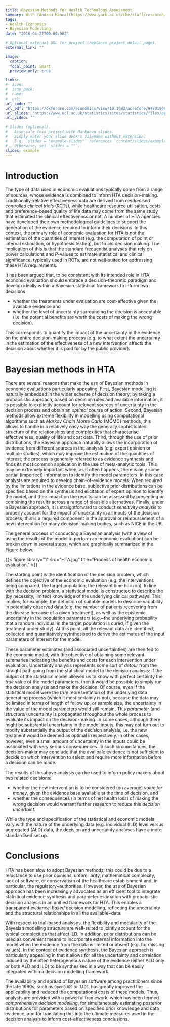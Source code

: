 ```yaml
---
title: Bayesian Methods for Health Technology Assessment
summary: With [Andrea Manca](https://www.york.ac.uk/che/staff/research/andrea-manca/) and [Gianluca Baio](https://www.ucl.ac.uk/statistics/people/gianlucabaio)
tags:
- Health Economics
- Bayesian Modelling
date: "2016-04-27T00:00:00Z"

# Optional external URL for project (replaces project detail page).
external_link: ""

image:
  caption: 
  focal_point: Smart
  preview_only: true

links:
#- icon: 
#  icon_pack: 
#  name: 
#  url: 
url_code: ""
url_pdf: "https://oxfordre.com/economics/view/10.1093/acrefore/9780190625979.001.0001/acrefore-9780190625979-e-451"
url_slides: "https://www.ucl.ac.uk/statistics/sites/statistics/files/presentation_priment_1.pdf"
url_video: ""

# Slides (optional).
#   Associate this project with Markdown slides.
#   Simply enter your slide deck's filename without extension.
#   E.g. `slides = "example-slides"` references `content/slides/example-slides.md`.
#   Otherwise, set `slides = ""`.
slides: example
---
```


# Introduction

The type of data used in economic evaluations typically come from a range of sources, whose evidence is combined to inform HTA decision-making. Traditionally, relative effectiveness data are derived from *randomised controlled clinical trials* (RCTs), while healthcare resource utilisation, costs and preference-based quality of life data may come from the same study that estimated the clinical effectiveness or not. A number of HTA agencies have developed their own methodological guidelines to support the generation of the evidence required to inform their decisions. In this context, the primary role of economic evaluation for HTA is not the estimation of the quantities of interest (e.g. the computation of point or interval estimation, or hypothesis testing), but to aid decision making. The implication of this is that the standard frequentist analyses that rely on power calculations and $P$-values to estimate  statistical and clinical significance, typically used in RCTs, are not well-suited for addressing these HTA requirements. 

It has been argued that, to be consistent with its intended role in HTA, economic evaluation should embrace a decision-theoretic paradigm and develop ideally within a Bayesian statistical framework to inform two decisions 

* whether the treatments under evaluation are cost-effective given the available evidence and 
* whether the level of uncertainty surrounding the decision is acceptable (i.e. the potential benefits are worth the costs of making the wrong decision).  

This corresponds to quantify the impact of the uncertainty in the evidence on the entire decision-making process (e.g. to what extent the uncertainty in the estimation of the effectiveness of a new intervention affects the decision about whether it is paid for by the public provider).   


# Bayesian methods in HTA

There are several reasons that make the use of Bayesian methods in economic evaluations particularly appealing. First, Bayesian modelling is naturally embedded in the wider scheme of decision theory; by taking a probabilistic approach, based on decision rules and available information, it is possible to explicitly account for relevant sources of uncertainty in the decision process and obtain an *optimal* course of action. Second, Bayesian methods allow extreme flexibility in modelling using computational algorithms such as *Markov Chain Monte Carlo* (MCMC) methods; this allows to handle in a relatively easy way the generally sophisticated structure of the relationships and complexities that characterise effectiveness, quality of life and cost data. Third, through the use of prior distributions, the Bayesian approach naturally allows the incorporation of evidence from different sources in the analysis (e.g. expert opinion or multiple studies), which may improve the estimation of the quantities of interest; the process is generally referred to as evidence synthesis and finds its most common application in the use of meta-analytic tools. This may be extremely important when, as it often happens, there is only some partial (imperfect) information to identify the model parameters. In this case analysts are required to develop chain-of-evidence models. When required by the limitations in the evidence base, subjective prior distributions can be specified based on the synthesis and elicitation of expert opinion to identify the model, and their impact on the results can be assessed by presenting or combining the results across a range of plausible alternatives. Finally, under a Bayesian approach, it is straightforward to conduct *sensitivity analysis* to properly account for the impact of uncertainty in all inputs of the decision process; this is a required component in the approval or reimbursement of a new intervention for many decision-making bodies, such as NICE in the UK.

The general process of conducting a Bayesian analysis (with a view of using the results of the model to perform an economic evaluation) can be broken down in several steps, which are graphically summarized in the Figure below.

{{< figure library="1" src="HTA.jpg" title="Process of health economic evaluation." >}}


The starting point is the identification of the decision problem, which defines the objective of the economic evaluation (e.g. the interventions being compared, the target population, the relevant time horizon). In line with the decision problem, a statistical model is constructed to describe the (by necessity, limited) knowledge of the underlying clinical pathways. This implies, for example, the definition of suitable models to describe variability in potentially observed data (e.g. the number of patients recovering from the disease because of a given treatment), as well as the epistemic uncertainty in the population parameters (e.g.~the underlying probability that a random individual in the target population is cured, if given the treatment under study).  At this point, all the relevant data are identified, collected and quantitatively sytnthesised to derive the estimates of the input parameters of interest for the model. 

These parameter estimates (and associated uncertainties) are then fed to the economic model, with the objective of obtaining some relevant summaries indicating the benefits and costs for each intervention under evaluation. Uncertainty analysis represents some sort of *detour* from the straight path going from the statistical model to the decision analysis: if the output of the statistical model allowed us to know with perfect certainty the *true* value of the model parameters, then it would be possible to simply run the decision analysis and make the decision.  Of course, even if the statistical model were the *true* representation of the underlying data generating process (which it most certainly is not), because the data may be limited in terms of length of follow up, or sample size, the uncertainty in the value of the model parameters would still remain. This *parameter* (and *structural*) uncertainty is propagated throughout the whole process to evaluate its impact on the decision-making. In some cases, although there might be substantial uncertainty in the model inputs, this may not turn out to modify substantially the output of the decision analysis, i.e. the new treatment would be deemed as optimal irrespectively.  In other cases, however, even a small amount of uncertainty in the inputs could be associated with very serious consequences. In such circumstances, the decision-maker may conclude that the availbale evidence is not sufficient to decide on which intervention to select and require more information before a decision can be made. 

The results of the above analysis can be used to inform policy makers about two related decisions: 

* whether the new intervention is to be considered (on average) *value for money*, given the evidence base available at the time of decision, and 
* whether the consequences (in terms of net health loss) of making the wrong decision would warrant further research to reduce this *decision uncertaint*.  

While the type and specification of the statistical and economic models vary with the nature of the underlying data (e.g. individual (ILD) level versus aggregated (ALD) data, the decision and uncertainty analyses have a more standardised set up.

# Conclusions

HTA has been slow to adopt Bayesian methods; this could be due to a reluctance to use prior opinions, unfamiliarity, mathematical complexity, lack of software, or conservatism of the healthcare establishment and, in particular, the regulatory~authorities. However, the use of Bayesian approach has been increasingly advocated as an efficient tool to integrate statistical evidence synthesis and parameter estimation with probabilistic decision analysis in an unified framework for HTA. This enables a transparent *evidence-based* decision modelling, reflecting the uncertainty and the structural relationships in all the available~data.

With respect to trial-based analyses, the flexibility and modularity of the Bayesian modelling structure are well-suited to jointly account for the typical complexities that affect ILD. In addition, prior distributions can be used as convenient means to incorporate external information into the model when the evidence from the data is limited or absent (e.g. for missing values). In the context of evidence synthesis, the Bayesian approach is particularly appealing in that it allows for all the uncertainty and correlation induced by the often heterogeneous nature of the evidence (either ALD only or both ALD and ILD) to be synthesised in a way that can be easily integrated within a decision modelling framework. 

The availability and spread of Bayesian software among practitioners since the late 1990s, such as ``OpenBUGS`` or ``JAGS``, has greatly improved the applicability and reduced the computational costs of these models. Thus, analysts are provided with a powerful framework, which has been termed *comprehensive decision modelling*, for simultaneously estimating posterior distributions for parameters based on specified prior knowledge and data evidence, and for translating this into the ultimate measures used in the decision analysis to inform cost-effectiveness conclusions.







